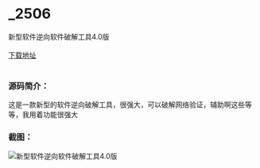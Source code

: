 # _2506
新型软件逆向软件破解工具4.0版
<br/></br>
[下载地址](https://www.uuid2.com/2506.html "下载地址")
<br/></br>
<h3>源码简介：</h3>
<p>这是一款新型的软件逆向破解工具，很强大，可以破解网络验证，辅助啊这些等等，我用着功能很强大<p>
<h3>截图：</h3>
<img src="https://www.uuid2.com/wp-content/uploads/img/202109/8894411297.png" alt="新型软件逆向软件破解工具4.0版">
